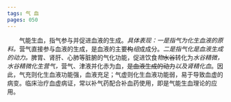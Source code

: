 ```yaml
---
tags: 气 血
pages: 050
---
```

&emsp;&emsp;气能生血，指气参与并促进血液的生成。<dfn>具体表现：一是指气为化生血液的原料。</dfn>营气直接参与血液的生成，是血液的主要~~构~~<dfn>组</dfn>成成分。<dfn>二是指气化是血液生成的动力。</dfn>脾胃、肾肝、心肺等脏腑的气化功能，促进饮食<dfn>物</dfn>~~水谷~~转化为<dfn>水谷精微，水谷精微化生营气，</dfn>营气、津液并化赤为血，~~是血液生成的动力~~<dfn>以及肾精化血</dfn>。因此，气充则化生血液功能强，血液充足；气虚则化生血液功能弱，易于导致血虚的病变。临床治疗血虚病证，常以补气药配合补血药使用，即是气能生血理论的应用。